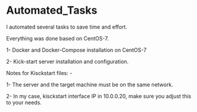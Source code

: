 # Automated_Tasks
I automated several tasks to save time and effort.

Everything was done based on CentOS-7.


1- Docker and Docker-Compose installation on CentOS-7 

2- Kick-start server installation and configuration.

Notes for Kisckstart files: -

1- The server and the target machine must be on the same network.

2- In my case, kisckstart interface IP in 10.0.0.20, make sure you adjust this to your needs.
